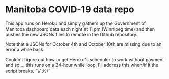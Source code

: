 # Manitoba COVID-19 data repo
This app runs on Heroku and simply gathers up the Government of Manitoba dashboard data each night at 11 pm (Winnipeg time) and then pushes the new JSONs files to remote in the Github repository.

Note that a JSONs for October 4th and October 10th are missing due to an error a while back.

Couldn't figure out how to get Heroku's scheduler to work without payment and so.... this runs on a 24-hour while loop. I'll address this when/if it the script breaks.
¯\\_(ツ)_/¯

